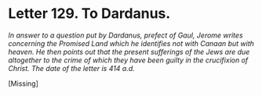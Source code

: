 <h1>Letter 129. To Dardanus.</h1>

<p><i>In answer to a question put by Dardanus, prefect of Gaul, Jerome writes concerning the Promised Land which he identifies not with Canaan but with heaven. He then points out that the present sufferings of the Jews are due altogether to the crime of which they have been guilty in the crucifixion of Christ. The date of the letter is 414 a.d.</i></p>

[Missing]